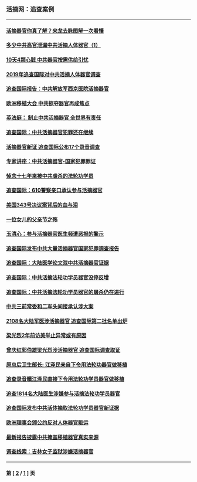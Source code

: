 ### 活摘网：追查案例
---
#### [活摘器官你真了解？来龙去脉图解一次看懂](../../pages/nf5880/n13013820.md?09080430) 
#### [多少中共高官泄漏中共活摘人体器官（1）](../../pages/nf5880/n12671234.md?09080430) 
#### [10天4颗心脏 中共器官按需供给引忧](../../pages/nf5880/n12326366.md?09080430) 
#### [2019年追查国际对中共活摘人体器官调查](../../pages/nf5880/n11917733.md?09080430) 
#### [追查国际报告：中共解放军西京医院活摘器官](../../pages/nf5880/n11838359.md?09080430) 
#### [欧洲移植大会 中共掠夺器官再成焦点](../../pages/nf5880/n11538883.md?09080430) 
#### [英法庭： 制止中共活摘器官 全世界有责任](../../pages/nf5880/n11330691.md?09080430) 
#### [追查国际：中共活摘器官犯罪还在继续](../../pages/nf5880/n11218301.md?09080430) 
#### [活摘器官新证 追查国际公布17个录音调查](../../pages/nf5880/n10897744.md?09080430) 
#### [专家讲座：中共活摘器官-国家犯罪罪证](../../pages/nf5880/n8828153.md?09080430) 
#### [悼念十七年来被中共虐杀的法轮功学员](../../pages/nf5880/n8124823.md?09080430) 
#### [追查国际：610警察亲口承认参与活摘器官](../../pages/nf5880/n8109067.md?09080430) 
#### [美国343号决议案背后的血与泪](../../pages/nf5880/n8020684.md?09080430) 
#### [一位女儿的父亲节之殇](../../pages/nf5880/n8014122.md?09080430) 
#### [玉清心：参与活摘器官医生频遭恶报的警示](../../pages/nf5880/n4637546.md?09080430) 
#### [追查国际发布中共大量活摘器官国家犯罪调查报告](../../pages/nf5880/n4613428.md?09080430) 
#### [追查国际：大陆医学论文泄中共活摘器官证据](../../pages/nf5880/n4608794.md?09080430) 
#### [追查国际：中共活摘法轮功学员器官没停反增](../../pages/nf5880/n4584075.md?09080430) 
#### [追查国际：中共活摘法轮功学员器官的屠杀仍在进行](../../pages/nf5880/n4299154.md?09080430) 
#### [中共三前常委和二军头间接承认涉大案](../../pages/nf5880/n4286244.md?09080430) 
#### [2108名大陆军医涉活摘器官 追查国际第二批名单出炉](../../pages/nf5880/n4284769.md?09080430) 
#### [梁光烈2年前访美举止异常或有原因](../../pages/nf5880/n4279686.md?09080430) 
#### [曾庆红郭伯雄梁光烈涉活摘器官 追查国际调查取证](../../pages/nf5880/n4278462.md?09080430) 
#### [原总后卫生部长: 江泽民亲自下令用法轮功器官做移植](../../pages/nf5880/n4263864.md?09080430) 
#### [追查录音曝江泽民直接下令用法轮功学员器官做移植](../../pages/nf5880/n4261268.md?09080430) 
#### [追查1814名大陆医生涉嫌参与活摘法轮功学员器官](../../pages/nf5880/n4259055.md?09080430) 
#### [追查国际发布中共活体摘取法轮功学员器官新证据](../../pages/nf5880/n4258255.md?09080430) 
#### [欧洲理事会颁公约反对人体器官贩运](../../pages/nf5880/n4206955.md?09080430) 
#### [最新报告披露中共掩盖移植器官真实来源](../../pages/nf5880/n4140084.md?09080430) 
#### [调查线索：吉林女子监狱涉嫌活摘器官](../../pages/nf5880/n4044366.md?09080430) 

---
#### 第 [ [2](./2.md?09080430) / [1](./1.md?09080430) ] 页
